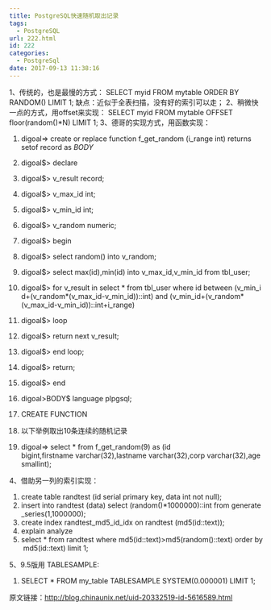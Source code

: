 ```yaml
---
title: PostgreSQL快速随机取出记录
tags:
  - PostgreSQL
url: 222.html
id: 222
categories:
  - PostgreSql
date: 2017-09-13 11:38:16
---
```


1、传统的，也是最慢的方式： SELECT myid FROM mytable ORDER BY RANDOM() LIMIT 1; 缺点：近似于全表扫描，没有好的索引可以走； 2、稍微快一点的方式，用offset来实现： SELECT myid FROM mytable OFFSET floor(random()*N) LIMIT 1; 3、德哥的实现方式，用函数实现：

1.  digoal=> create or replace function f\_get\_random (i_range int) returns setof record as $BODY$
2.  digoal$> declare
3.  digoal$> v_result record;
4.  digoal$> v\_max\_id int;
5.  digoal$> v\_min\_id int;
6.  digoal$> v_random numeric;
7.  digoal$> begin
8.  digoal$> select random() into v_random;
9.  digoal$> select max(id),min(id) into v\_max\_id,v\_min\_id from tbl_user;
10.  digoal$> for v\_result in select * from tbl\_user where id between (v\_min\_id+(v\_random*(v\_max\_id-v\_min\_id))::int) and (v\_min\_id+(v\_random*(v\_max\_id-v\_min\_id))::int+i_range)
11.  digoal$> loop
12.  digoal$> return next v_result;
13.  digoal$> end loop;
14.  digoal$> return;
15.  digoal$> end
16.  digoal$> $BODY$ language plpgsql;
17.  CREATE FUNCTION

19.  以下举例取出10条连续的随机记录

21.  digoal=> select * from f\_get\_random(9) as (id bigint,firstname varchar(32),lastname varchar(32),corp varchar(32),age smallint);

4、借助另一列的索引实现：

1.  create table randtest (id serial primary key, data int not null);
2.  insert into randtest (data) select (random()*1000000)::int from generate_series(1,1000000);
3.  create index randtest\_md5\_id_idx on randtest (md5(id::text));
4.  explain analyze
5.  select * from randtest where md5(id::text)>md5(random()::text) order by md5(id::text) limit 1;

5、9.5版用 TABLESAMPLE:

1.  SELECT * FROM my_table TABLESAMPLE SYSTEM(0.000001) LIMIT 1;

原文链接：http://blog.chinaunix.net/uid-20332519-id-5616589.html